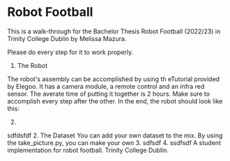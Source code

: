 # Robot Football

This is a walk-through for the Bachelor Thesis Robot Football (2022/23) in Trinity College Dublin by Melissa Mazura. 

Please do every step for it to work properly.

1. The Robot

The robot's assembly can be accomplished by using th eTutorial provided by Elegoo. It has a camera module, a remote control and an infra red sensor. The averate time of putting it together is 2 hours. Make sure to accomplish every step after the other. In the end, the robot should look like this:

2. 

sdfdsfdf
2. The Dataset
You can add your own dataset to the mix. By using the take_picture.py, you can make your own 
3. sdfsdf
4. ssdfsdf
A student implementation for robot football. Trinity College Dublin.
